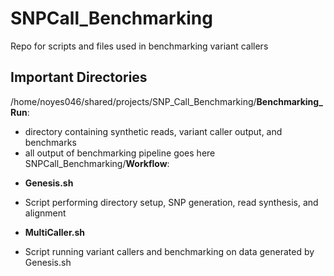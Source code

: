 # SNPCall_Benchmarking
Repo for scripts and files used in benchmarking variant callers

## Important Directories
/home/noyes046/shared/projects/SNP\_Call\_Benchmarking/**Benchmarking\_Run**:
- directory containing synthetic reads, variant caller output, and benchmarks
- all output of benchmarking pipeline goes here
SNPCall_Benchmarking/**Workflow**:
* **Genesis.sh**
- Script performing directory setup, SNP generation, read synthesis, and alignment
* **MultiCaller.sh**
- Script running variant callers and benchmarking on data generated by Genesis.sh


